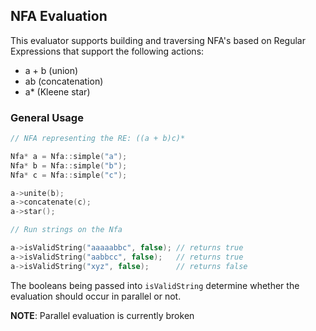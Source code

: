 ## NFA Evaluation

This evaluator supports building and traversing NFA's based on Regular Expressions that support the following actions:

* a + b (union)
* ab (concatenation)
* a* (Kleene star)

### General Usage

```c++
// NFA representing the RE: ((a + b)c)*

Nfa* a = Nfa::simple("a");
Nfa* b = Nfa::simple("b");
Nfa* c = Nfa::simple("c");

a->unite(b);
a->concatenate(c);
a->star();

// Run strings on the Nfa

a->isValidString("aaaaabbc", false); // returns true
a->isValidString("aabbcc", false);   // returns true
a->isValidString("xyz", false);      // returns false
```

The booleans being passed into `isValidString` determine whether the evaluation should occur in parallel or not.

__NOTE__: Parallel evaluation is currently broken
